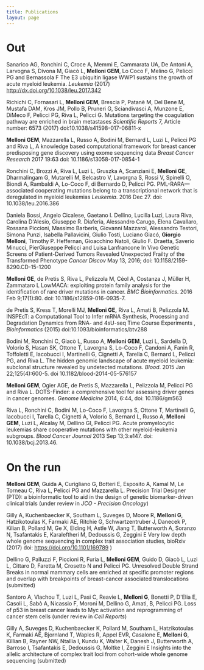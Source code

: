 ```yaml
---
title: Publications
layout: page
---
```


# Out

Sanarico AG, Ronchini C, Croce A, Memmi E, Cammarata UA, De Antoni A, Larvogna S, Divona M, Giacò L, **Melloni GEM**, Lo Coco F, Melino G, Pelicci PG and Bernassola F The E3 ubiquitin ligase WWP1 sustains the growth of acute myeloid leukemia. *Leukemia* (2017) http://dx.doi.org/10.1038/leu.2017.342

Richichi C, Fornasari L, **Melloni GEM**, Brescia P, Patanè M, Del Bene M, Mustafa DAM, Kros JM, Pollo B, Pruneri G, Sciandivasci A, Munzone E, DiMeco F, Pelicci PG, Riva L, Pelicci G. Mutations targeting the coagulation pathway are enriched in brain metastases *Scientific Reports* 7, Article number: 6573 (2017) doi:10.1038/s41598-017-06811-x

**Melloni GEM**, Mazzarella L, Russo A, Bodini M, Bernard L, Luzi L, Pelicci PG and Riva L, A knowledge based computational framework for breast cancer predisposing gene discovery using exome sequencing data *Breast Cancer Research* 2017 19:63 doi: 10.1186/s13058-017-0854-1

Ronchini C, Brozzi A, Riva L, Luzi L, Gruszka A, Scanziani E, **Melloni GE**, Dharmalingam G, Mutarelli M, Belcastro V, Lavorgna S, Rossi V, Spinelli O, Biondi A, Rambaldi A, Lo-Coco F, di Bernardo D, Pelicci PG. PML-RARA—associated cooperating mutations belong to a transcriptional network that is deregulated in myeloid leukemias *Leukemia*. 2016 Dec 27. doi: 10.1038/leu.2016.386

Daniela Bossi, Angelo Cicalese, Gaetano I. Dellino, Lucilla Luzi, Laura Riva, Carolina D'Alesio, Giuseppe R. Diaferia, Alessandro Carugo, Elena Cavallaro, Rossana Piccioni, Massimo Barberis, Giovanni Mazzarol, Alessandro Testori, Simona Punzi, Isabella Pallavicini, Giulio Tosti, Luciano Giacó, **Giorgio Melloni**, Timothy P. Heffernan, Gioacchino Natoli, Giulio F. Draetta, Saverio Minucci, PierGiuseppe Pelicci and Luisa Lanfrancone In Vivo Genetic Screens of Patient-Derived Tumors Revealed Unexpected Frailty of the Transformed Phenotype *Cancer Discov* May 13, 2016; 
doi: 10.1158/2159-8290.CD-15-1200

**Melloni GE**, de Pretis S, Riva L, Pelizzola M, Céol A, Costanza J, Müller H, Zammataro L LowMACA: exploiting protein family analysis for the identification of rare driver mutations in cancer. *BMC Bioinformatics*. 2016 Feb 9;17(1):80. doi: 10.1186/s12859-016-0935-7.

de Pretis S, Kress T, Morelli MJ, **Melloni GE,** Riva L, Amati B, Pelizzola M. INSPEcT: a Computational Tool to Infer mRNA Synthesis, Processing and Degradation Dynamics from RNA- and 4sU-seq Time Course Experiments , *Bioinformatics* (2015) doi:10.1093/bioinformatics/btv288

Bodini M, Ronchini C, Giacò L, Russo A, **Melloni GEM**, Luzi L, Sardella D, Volorio S, Hasan SK, Ottone T, Lavorgna S, Lo-Coco F, Candoni A, Fanin R, Toffoletti E, Iacobucci I, Martinelli G, Cignetti A, Tarella C, Bernard L, Pelicci PG, and Riva L. The hidden genomic landscape of acute myeloid leukemia: subclonal structure revealed by undetected mutations. *Blood*. 2015 Jan 22;125(4):600-5. doi 10.1182/blood-2014-05-576157

**Melloni GEM**, Ogier AGE, de Pretis S, Mazzarella L, Pelizzola M, Pelicci PG and Riva L. DOTS-Finder: a comprehensive tool for assessing driver genes in cancer genomes. *Genome Medicine* 2014, 6:44, doi: 10.1186/gm563

Riva L, Ronchini C, Bodini M, Lo-Coco F, Lavorgna S, Ottone T, Martinelli G, Iacobucci I, Tarella C, Cignetti A, Volorio S, Bernard L, Russo A, **Melloni GEM**, Luzi L, Alcalay M, Dellino GI, Pelicci PG. Acute promyelocytic leukemias share cooperative mutations with other myeloid-leukemia subgroups. *Blood Cancer Journal* 2013 Sep 13;3:e147. doi: 10.1038/bcj.2013.46.

# On the run

**Melloni GEM**, Guida A, Curigliano G, Botteri E, Esposito A, Kamal M, Le Torneau C, Riva L, Pelicci PG and Mazzarella L. Precision Trial Designer (PTD): a bioinformatic tool to aid in the design of genetic biomarker-driven clinical trials (under review in *JCO - Precision Oncology*)

Gilly A, Kuchenbaecker K, Southam L, Suveges D, Moore R, **Melloni G**, Hatzikotoulas K, Farmaki AE, Ritchie G, Schwartzentruber J, Danecek P, Kilian B, Pollard M, Ge X, Elding H, Astle W, Jiang T, Butterworth A, Soranzo N, Tsafantakis E, Karaleftheri M, Dedoussis G, Zeggini E Very low depth whole genome sequencing in complex trait association studies, bioRxiv (2017) doi: https://doi.org/10.1101/169789 [](http://www.biorxiv.org/content/early/2017/07/28/169789) )

Dellino G, Palluzzi F, Piccioni R, Furia L, **Melloni GEM**, Guido D, Giacò L, Luzi L, Cittaro D, Faretta M, Crosetto N and Pelicci PG. Unresolved Double Strand Breaks in normal mammary cells are enriched at specific promoter regions and overlap with breakpoints of breast-cancer associated translocations (submitted)

Santoro A, Vlachou T, Luzi L, Pasi C, Reavie L, **Melloni G**, Bonetti P, D'Elia E, Casoli L, Sabò A, Nicassio F, Moroni M, Dellino G, Amati, B, Pelicci PG. Loss of p53 in breast cancer leads to Myc activation and reprogramming of cancer stem cells (under review in *Cell Reports*)

Gilly A, Suveges D, Kuchenbaecker K, Pollard M, Southam L, Hatzikotoulas K, Farmaki AE, Bjornland T, Waples R, Appel EVR, Casalone E, **Melloni G**, Killian B, Rayner NW, Ntallia I, Kundu K, Walter K, Danesh J, Butterworth A, Barroso I, Tsafantakis E, Dedoussis G, Moltke I, Zeggini E Insights into the allelic architecture of complex trait loci from cohort-wide whole genome sequencing (submitted)
